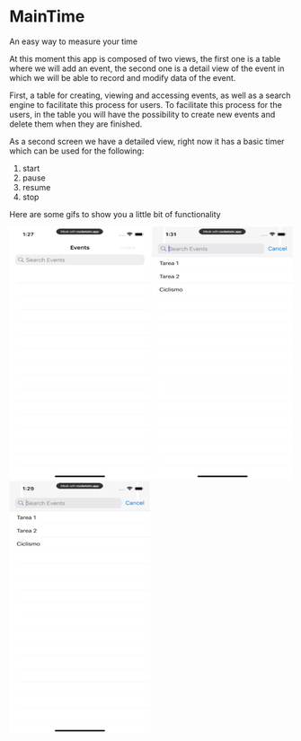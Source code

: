 # MainTime
An easy way to measure your time

At this moment this app is composed of two views, the first one is a table 
where we will add an event, the second one is a detail view of the event in 
which we will be able to record and modify data of the event.

First, a table for creating, viewing and accessing events, as well as a search engine to
facilitate this process for users.
To facilitate this process for the users, in the table you will have the possibility to 
create new events and delete them when they are finished.

As a second screen we have a detailed view, right now it has a basic timer which can be used for the following: 

1. start
2. pause
3. resume
4. stop

Here are some gifs to show you a little bit of functionality 

<span align="center">
  <img src="https://github.com/Jormais/MainTime/blob/master/RocketSim%20Recording%20-%20iPhone%2012%20Pro%20-%202021-05-06%2013.27.09.gif" width="250" height="450" />
  <img src="https://github.com/Jormais/MainTime/blob/master/RocketSim%20Recording%20-%20iPhone%2012%20Pro%20-%202021-05-06%2013.31.06.gif" width="250" height="450" />
  <img src="https://github.com/Jormais/MainTime/blob/master/RocketSim%20Recording%20-%20iPhone%2012%20Pro%20-%202021-05-06%2013.29.38.gif" width="250" height="450" />
</span>
